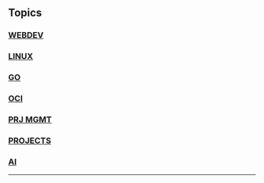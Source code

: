 ## Topics

### [WEBDEV](WEB/index.md)
### [LINUX](LINUX/index.md)
### [GO](GO/index.md)
### [OCI](OCI/index.md)
### [PRJ MGMT](PM/index.md)
### [PROJECTS](PROJECTS/index.md)
### [AI](AI/index.md)

---